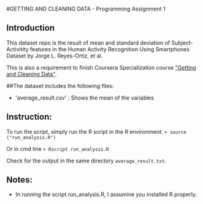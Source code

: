 #GETTING AND CLEANING DATA - Programming Assignment 1

## Introduction

This dataset repo is the result of mean and standard deviation of Subject-Activitity features in the Human Activity Recognition Using Smartphones Dataset by Jorge L. Reyes-Ortiz, et al.

This is also a requirement to finish Coursera Specialization course ["Getting and Cleaning Data"](https://class.coursera.org/getdata-016).

##The dataset includes the following files:

- 'average_result.csv' : Shows the mean of the variables

## Instruction:

To run the script, simply run the R script in the R environment:
	`> source ("run_analysis.R")`

Or in cmd line
	`> Rscript run_analysis.R`

Check for the output in the same directory `average_result.txt`.

## Notes: 
- In running the script run_analysis.R, I assumine you installed R properly.

